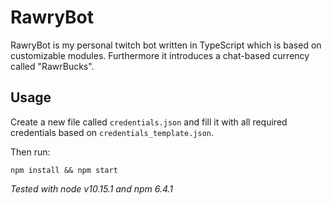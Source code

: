 # RawryBot

RawryBot is my personal twitch bot written in TypeScript which is based on customizable modules.
Furthermore it introduces a chat-based currency called "RawrBucks". 

## Usage
Create a new file called  ``credentials.json`` and fill it with all required credentials based on ``credentials_template.json``.

Then run:
```
npm install && npm start
```

_Tested with node v10.15.1 and npm 6.4.1_